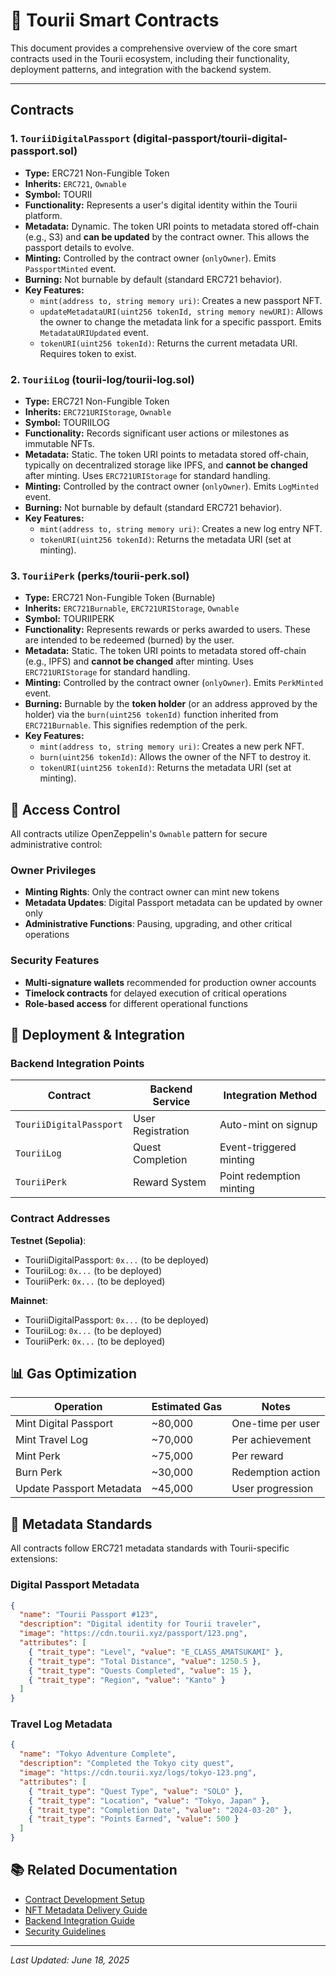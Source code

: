 # 🔗 Tourii Smart Contracts

This document provides a comprehensive overview of the core smart contracts used in the Tourii ecosystem, including their functionality, deployment patterns, and integration with the backend system.

---

## Contracts

### 1. `TouriiDigitalPassport` (digital-passport/tourii-digital-passport.sol)

- **Type:** ERC721 Non-Fungible Token
- **Inherits:** `ERC721`, `Ownable`
- **Symbol:** TOURII
- **Functionality:** Represents a user's digital identity within the Tourii platform.
- **Metadata:** Dynamic. The token URI points to metadata stored off-chain (e.g., S3) and **can be updated** by the contract owner. This allows the passport details to evolve.
- **Minting:** Controlled by the contract owner (`onlyOwner`). Emits `PassportMinted` event.
- **Burning:** Not burnable by default (standard ERC721 behavior).
- **Key Features:**
  - `mint(address to, string memory uri)`: Creates a new passport NFT.
  - `updateMetadataURI(uint256 tokenId, string memory newURI)`: Allows the owner to change the metadata link for a specific passport. Emits `MetadataURIUpdated` event.
  - `tokenURI(uint256 tokenId)`: Returns the current metadata URI. Requires token to exist.

### 2. `TouriiLog` (tourii-log/tourii-log.sol)

- **Type:** ERC721 Non-Fungible Token
- **Inherits:** `ERC721URIStorage`, `Ownable`
- **Symbol:** TOURIILOG
- **Functionality:** Records significant user actions or milestones as immutable NFTs.
- **Metadata:** Static. The token URI points to metadata stored off-chain, typically on decentralized storage like IPFS, and **cannot be changed** after minting. Uses `ERC721URIStorage` for standard handling.
- **Minting:** Controlled by the contract owner (`onlyOwner`). Emits `LogMinted` event.
- **Burning:** Not burnable by default (standard ERC721 behavior).
- **Key Features:**
  - `mint(address to, string memory uri)`: Creates a new log entry NFT.
  - `tokenURI(uint256 tokenId)`: Returns the metadata URI (set at minting).

### 3. `TouriiPerk` (perks/tourii-perk.sol)

- **Type:** ERC721 Non-Fungible Token (Burnable)
- **Inherits:** `ERC721Burnable`, `ERC721URIStorage`, `Ownable`
- **Symbol:** TOURIIPERK
- **Functionality:** Represents rewards or perks awarded to users. These are intended to be redeemed (burned) by the user.
- **Metadata:** Static. The token URI points to metadata stored off-chain (e.g., IPFS) and **cannot be changed** after minting. Uses `ERC721URIStorage` for standard handling.
- **Minting:** Controlled by the contract owner (`onlyOwner`). Emits `PerkMinted` event.
- **Burning:** Burnable by the **token holder** (or an address approved by the holder) via the `burn(uint256 tokenId)` function inherited from `ERC721Burnable`. This signifies redemption of the perk.
- **Key Features:**
  - `mint(address to, string memory uri)`: Creates a new perk NFT.
  - `burn(uint256 tokenId)`: Allows the owner of the NFT to destroy it.
  - `tokenURI(uint256 tokenId)`: Returns the metadata URI (set at minting).

## 🔐 Access Control

All contracts utilize OpenZeppelin's `Ownable` pattern for secure administrative control:

### Owner Privileges

- **Minting Rights**: Only the contract owner can mint new tokens
- **Metadata Updates**: Digital Passport metadata can be updated by owner only
- **Administrative Functions**: Pausing, upgrading, and other critical operations

### Security Features

- **Multi-signature wallets** recommended for production owner accounts
- **Timelock contracts** for delayed execution of critical operations
- **Role-based access** for different operational functions

## 🚀 Deployment & Integration

### Backend Integration Points

| Contract                | Backend Service   | Integration Method       |
| ----------------------- | ----------------- | ------------------------ |
| `TouriiDigitalPassport` | User Registration | Auto-mint on signup      |
| `TouriiLog`             | Quest Completion  | Event-triggered minting  |
| `TouriiPerk`            | Reward System     | Point redemption minting |

### Contract Addresses

**Testnet (Sepolia)**:

- TouriiDigitalPassport: `0x...` (to be deployed)
- TouriiLog: `0x...` (to be deployed)
- TouriiPerk: `0x...` (to be deployed)

**Mainnet**:

- TouriiDigitalPassport: `0x...` (to be deployed)
- TouriiLog: `0x...` (to be deployed)
- TouriiPerk: `0x...` (to be deployed)

## 📊 Gas Optimization

| Operation                | Estimated Gas | Notes             |
| ------------------------ | ------------- | ----------------- |
| Mint Digital Passport    | ~80,000       | One-time per user |
| Mint Travel Log          | ~70,000       | Per achievement   |
| Mint Perk                | ~75,000       | Per reward        |
| Burn Perk                | ~30,000       | Redemption action |
| Update Passport Metadata | ~45,000       | User progression  |

## 🔄 Metadata Standards

All contracts follow ERC721 metadata standards with Tourii-specific extensions:

### Digital Passport Metadata

```json
{
  "name": "Tourii Passport #123",
  "description": "Digital identity for Tourii traveler",
  "image": "https://cdn.tourii.xyz/passport/123.png",
  "attributes": [
    { "trait_type": "Level", "value": "E_CLASS_AMATSUKAMI" },
    { "trait_type": "Total Distance", "value": 1250.5 },
    { "trait_type": "Quests Completed", "value": 15 },
    { "trait_type": "Region", "value": "Kanto" }
  ]
}
```

### Travel Log Metadata

```json
{
  "name": "Tokyo Adventure Complete",
  "description": "Completed the Tokyo city quest",
  "image": "https://cdn.tourii.xyz/logs/tokyo-123.png",
  "attributes": [
    { "trait_type": "Quest Type", "value": "SOLO" },
    { "trait_type": "Location", "value": "Tokyo, Japan" },
    { "trait_type": "Completion Date", "value": "2024-03-20" },
    { "trait_type": "Points Earned", "value": 500 }
  ]
}
```

## 📚 Related Documentation

- [Contract Development Setup](../../contracts/README.md)
- [NFT Metadata Delivery Guide](../user/Tourii%20Passport%20NFT%20metadata%20delivery.md)
- [Backend Integration Guide](../BACKEND_FRONTEND_INTEGRATION.md)
- [Security Guidelines](../SECURITY_GUIDELINES.md)

---

_Last Updated: June 18, 2025_
